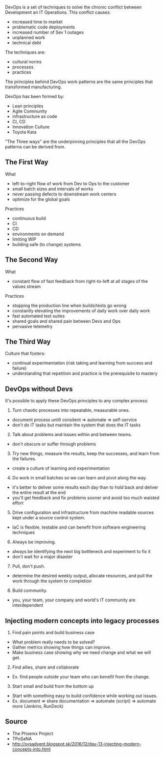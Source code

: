 DevOps is a set of techniques to solve the chronic conflict between Development
an IT Operations. This conflict causes:
* increased time to market
* problematic code deployments
* increased number of Sev 1 outages
* unplanned work
* technical debt

The techniques are:
* cultural norms
* processes
* practices

The principles behind DevOps work patterns are the same principles that
transformed manufacturing.

DevOps has been formed by:
* Lean principles
* Agile Community
* infrastructure as code
* CI, CD
* Innovation Culture
* Toyota Kata

"The Three ways" are the underpinning principles that all the DevOps patterns
can be derived from.

The First Way
-------------

What
* left-to-right flow of work from Dev to Ops to the customer
* small batch sizes and intervals of works
* never passing defects to downstream work centers
* optimize for the global goals

Practices
* continuous build
* CI
* CD
* environments on demand
* limiting WIP
* building safe (to change) systems

The Second Way
--------------

What
* constant flow of fast feedback from right-to-left at all stages of the values
  stream

Practices
* stopping the production line when builds/tests go wrong
* constantly elevating the improvements of daily work over daily work
* fast automated test suites
* shared goals and shared pain between Devs and Ops
* pervasive telemetry

The Third Way
-------------

Culture that fosters:
* continual experimentation (risk taking and learning from success and failure)
* understanding that repetition and practice is the prerequisite to mastery

DevOps without Devs
-------------------

It's possible to apply these DevOps principles to any complex process:

1) Turn chaotic processes into repeatable, measurable ones.
* document process untill consitent => automate => self-service
* don't do IT tasks but maintain the system that does the IT tasks

2) Talk about problems and issues within and between teams.
* don't obscure or suffer through problems

3) Try new things, measure the results, keep the successes, and learn from the failures.
* create a culture of learning and experimentation

4) Do work in small batches so we can learn and pivot along the way.
* it's better to deliver some results each day than to hold back and deliver the entire result at the end
* you'll get feedback and fix problems sooner and avoid too much waisted effort

5) Drive configuration and infrastructure from machine readable sources kept under a source control system.
* IaC is flexible, testable and can benefit from software engineering techniques

6) Always be improving.
* always be identifying the next big bottleneck and experiment to fix it
* don't wait for a major disaster

7) Pull, don't push.
* determine the desired weekly output, allocate resources, and pull the work through the system to completion

8) Build community.
* you, your team, your company and world's IT community are interdependent

Injecting modern concepts into legacy processes
-----------------------------------------------

1) Find pain points and build business case

* What problem really needs to be solved?
* Gather metrics showing how things can improve.
* Make business case showing why we need change and what we will get. 

2) Find allies, share and collaborate

* Ex. find people outside your team who can benefit from the change.

3) Start small and build from the bottom up

* Start with something easy to build confidence while working out issues.
* Ex. document => share documentation => automate (script) => automate more
  (Jenkins, RunDeck)

Source
------

* The Phoenix Project
* TPoSaNA
* http://sysadvent.blogspot.sk/2016/12/day-13-injecting-modern-concepts-into.html

